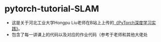 # pytorch-tutorial-SLAM

- 这是关于河北工业大学Hongpu Liu老师在B站上上传的[《PyTorch深度学习实践》](https://www.bilibili.com/video/BV1Y7411d7Ys?p=1)。
- 包含了每一讲课上的代码以及对应的作业代码（参考于老师和其他大佬处
